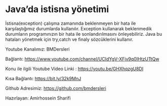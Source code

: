 # Java’da istisna yönetimi

İstisna(exception) çalışma zamanında beklenmeyen bir hata ile karşılaştığımız durumlarda kullanılır.
Exception kullanarak beklenmedik durumların programınızın bir hata ile sonlandırılmasını önleyebiliriz.
Java bu hataları yönetmek için try,catch ve finaly sözcüklerini kullanır.

Youtube Kanalımız: BMDersleri

Bağlantı: https://www.youtube.com/channel/UCIdYgV-XFjv9q0IHtzUTtQw

Konu ile ilgili Youtube Video Linki : https://youtu.be/GHXhqzgU8DI

Kısa Bağlantı: https://bit.ly/32k9MnJ

Github Adresimiz: https://github.com/bmdersleri

Hazırlayan: Amirhossein Sharifi